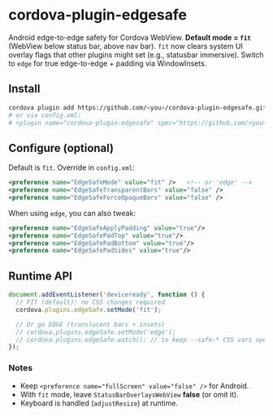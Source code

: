 # cordova-plugin-edgesafe

Android edge-to-edge safety for Cordova WebView. **Default mode = `fit`** (WebView below status bar, above nav bar).
`fit` now clears system UI overlay flags that other plugins might set (e.g., statusbar immersive). Switch to `edge` for true edge-to-edge + padding via WindowInsets.

## Install
```bash
cordova plugin add https://github.com/<you>/cordova-plugin-edgesafe.git
# or via config.xml:
# <plugin name="cordova-plugin-edgesafe" spec="https://github.com/<you>/cordova-plugin-edgesafe.git" />
```

## Configure (optional)
Default is `fit`. Override in `config.xml`:
```xml
<preference name="EdgeSafeMode" value="fit" />   <!-- or 'edge' -->
<preference name="EdgeSafeTransparentBars" value="false" />
<preference name="EdgeSafeForceOpaqueBars" value="false" />
```
When using `edge`, you can also tweak:
```xml
<preference name="EdgeSafeApplyPadding" value="true"/>
<preference name="EdgeSafePadTop" value="true"/>
<preference name="EdgeSafePadBottom" value="true"/>
<preference name="EdgeSafePadSides" value="true"/>
```

## Runtime API
```js
document.addEventListener('deviceready', function () {
  // FIT (default): no CSS changes required
  cordova.plugins.edgeSafe.setMode('fit');

  // Or go EDGE (translucent bars + insets)
  // cordova.plugins.edgeSafe.setMode('edge');
  // cordova.plugins.edgeSafe.watch(); // to keep --safe-* CSS vars updated
});
```

### Notes
- Keep `<preference name="fullScreen" value="false" />` for Android.
- With `fit` mode, leave `StatusBarOverlaysWebView` **false** (or omit it).
- Keyboard is handled (`adjustResize`) at runtime.
